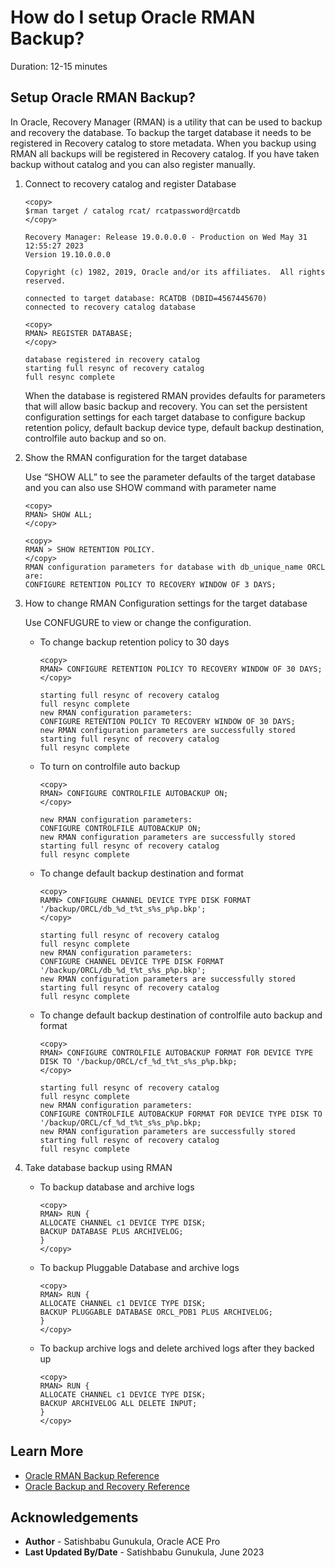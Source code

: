 # How do I setup Oracle RMAN Backup? 

Duration: 12-15 minutes

## Setup Oracle RMAN Backup? 

In Oracle, Recovery Manager (RMAN) is a utility that can be used to backup and recovery the database. To backup the target database it needs to be registered in Recovery catalog to store metadata. When you backup using RMAN all backups will be registered in Recovery catalog. If you have taken backup without catalog and you can also register manually.

1.	Connect to recovery catalog and register Database 

	```
	<copy>
	$rman target / catalog rcat/ rcatpassword@rcatdb	
	</copy>

	Recovery Manager: Release 19.0.0.0.0 - Production on Wed May 31 12:55:27 2023
	Version 19.10.0.0.0

	Copyright (c) 1982, 2019, Oracle and/or its affiliates.  All rights reserved.

	connected to target database: RCATDB (DBID=4567445670)
	connected to recovery catalog database
	```

	```
	<copy>
	RMAN> REGISTER DATABASE;
	</copy>

	database registered in recovery catalog
	starting full resync of recovery catalog
	full resync complete
	```

    When the database is registered RMAN provides defaults for parameters that will allow basic backup and recovery. You can set the persistent configuration settings for each target database to configure backup retention policy, default backup device type, default backup destination, controlfile auto backup and so on.  

2.	Show the RMAN configuration for the target database

    Use “SHOW ALL” to see the parameter defaults of the target database and you can also use SHOW command with parameter name

	```
	<copy>
	RMAN> SHOW ALL; 
	</copy>
	```

	```
	<copy>
	RMAN > SHOW RETENTION POLICY.
	</copy>
	RMAN configuration parameters for database with db_unique_name ORCL are:
	CONFIGURE RETENTION POLICY TO RECOVERY WINDOW OF 3 DAYS;
	```

3.  How to change RMAN Configuration settings for the target database

    Use CONFUGURE to view or change the configuration.

    * To change backup retention policy to 30 days

		```
		<copy>
		RMAN> CONFIGURE RETENTION POLICY TO RECOVERY WINDOW OF 30 DAYS;
		</copy>

		starting full resync of recovery catalog
		full resync complete
		new RMAN configuration parameters:
		CONFIGURE RETENTION POLICY TO RECOVERY WINDOW OF 30 DAYS;
		new RMAN configuration parameters are successfully stored
		starting full resync of recovery catalog
		full resync complete
		```
    * To turn on controlfile auto backup 

		```
		<copy>
		RMAN> CONFIGURE CONTROLFILE AUTOBACKUP ON;
		</copy>

		new RMAN configuration parameters:
		CONFIGURE CONTROLFILE AUTOBACKUP ON;
		new RMAN configuration parameters are successfully stored
		starting full resync of recovery catalog
		full resync complete
		```

    * To change default backup destination and format

		```
		<copy>
		RAMN> CONFIGURE CHANNEL DEVICE TYPE DISK FORMAT '/backup/ORCL/db_%d_t%t_s%s_p%p.bkp';
		</copy>

		starting full resync of recovery catalog
		full resync complete
		new RMAN configuration parameters:
		CONFIGURE CHANNEL DEVICE TYPE DISK FORMAT '/backup/ORCL/db_%d_t%t_s%s_p%p.bkp';
		new RMAN configuration parameters are successfully stored
		starting full resync of recovery catalog
		full resync complete
		```

    * To change default backup destination of controlfile auto backup and format

		```
		<copy>
		RMAN> CONFIGURE CONTROLFILE AUTOBACKUP FORMAT FOR DEVICE TYPE DISK TO '/backup/ORCL/cf_%d_t%t_s%s_p%p.bkp;
		</copy>

		starting full resync of recovery catalog
		full resync complete
		new RMAN configuration parameters:
		CONFIGURE CONTROLFILE AUTOBACKUP FORMAT FOR DEVICE TYPE DISK TO '/backup/ORCL/cf_%d_t%t_s%s_p%p.bkp;
		new RMAN configuration parameters are successfully stored
		starting full resync of recovery catalog
		full resync complete

		```
4.	Take database backup using RMAN 

    * To backup database and archive logs
		```
		<copy>
		RMAN> RUN {
		ALLOCATE CHANNEL c1 DEVICE TYPE DISK;
		BACKUP DATABASE PLUS ARCHIVELOG; 
		}
		</copy>
		```

    * To backup Pluggable Database and archive logs
		```
		<copy>
		RMAN> RUN {
		ALLOCATE CHANNEL c1 DEVICE TYPE DISK;
		BACKUP PLUGGABLE DATABASE ORCL_PDB1 PLUS ARCHIVELOG;
		}
		</copy>
		```

    * To backup archive logs and delete archived logs after they backed up

		```
		<copy>
		RMAN> RUN {
		ALLOCATE CHANNEL c1 DEVICE TYPE DISK;
		BACKUP ARCHIVELOG ALL DELETE INPUT;
		}
		</copy>
		```

## Learn More

* [Oracle RMAN Backup Reference](https://www.oracleracexpert.com/search/label/RMAN%20Backup)
* [Oracle Backup and Recovery Reference](https://docs.oracle.com/en/database/oracle/oracle-database/19/rcmrf/index.html)

## Acknowledgements

* **Author** - Satishbabu Gunukula, Oracle ACE Pro
* **Last Updated By/Date** - Satishbabu Gunukula,  June 2023